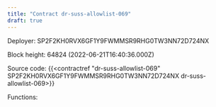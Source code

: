 ```yaml
---
title: "Contract dr-suss-allowlist-069"
draft: true
---
```

Deployer: SP2F2KH0RVX6GF1Y9FWMMSR9RHG0TW3NN72D724NX


 



Block height: 64824 (2022-06-21T16:40:36.000Z)

Source code: {{<contractref "dr-suss-allowlist-069" SP2F2KH0RVX6GF1Y9FWMMSR9RHG0TW3NN72D724NX dr-suss-allowlist-069>}}

Functions:



